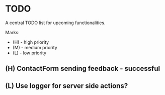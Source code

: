 # TODO

A central TODO list for upcoming functionalities.

Marks:
- (H) - high priority
- (M) - medium priority
- (L) - low priority

## (H) ContactForm sending feedback - successful

## (L) Use logger for server side actions?
